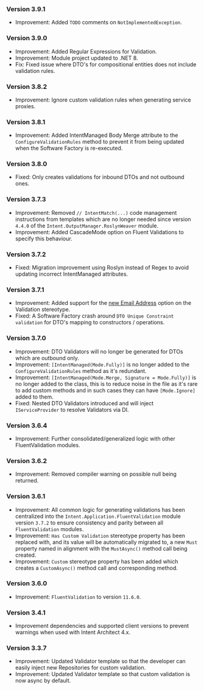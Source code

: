 ### Version 3.9.1

- Improvement: Added `TODO` comments on `NotImplementedException`.

### Version 3.9.0

- Improvement: Added Regular Expressions for Validation.
- Improvement: Module project updated to .NET 8.
- Fix: Fixed issue where DTO's for compositional entities does not include validation rules.

### Version 3.8.2

- Improvement: Ignore custom validation rules when generating service proxies.

### Version 3.8.1

- Improvement: Added IntentManaged Body Merge attribute to the `ConfigureValidationRules` method to prevent it from being updated when the Software Factory is re-executed.

### Version 3.8.0

- Fixed: Only creates validations for inbound DTOs and not outbound ones.

### Version 3.7.3

- Improvement: Removed `// IntentMatch(...)` code management instructions from templates which are no longer needed since version `4.4.0` of the `Intent.OutputManager.RoslynWeaver` module.
- Improvement: Added CascadeMode option on Fluent Validations to specify this behaviour.
 
### Version 3.7.2

- Fixed: Migration improvement using Roslyn instead of Regex to avoid updating incorrect IntentManaged attributes. 

### Version 3.7.1

- Improvement: Added support for the [new Email Address](https://github.com/IntentArchitect/Intent.Modules.NET/blob/development/Modules/Intent.Modules.Application.FluentValidation/release-notes.md#version-383) option on the Validation stereotype.
- Fixed: A Software Factory crash around `DTO Unique Constraint validation` for DTO's mapping to constructors / operations.

### Version 3.7.0

- Improvement: DTO Validators will no longer be generated for DTOs which are outbound only.
- Improvement: `[IntentManaged(Mode.Fully)]` is no longer added to the `ConfigureValidationRules` method as it's redundant.
- Improvement: `[IntentManaged(Mode.Merge, Signature = Mode.Fully)]` is no longer added to the class, this is to reduce noise in the file as it's rare to add custom methods and in such cases they can have `[Mode.Ignore]` added to them.
- Fixed: Nested DTO Validators introduced and will inject `IServiceProvider` to resolve Validators via DI.

### Version 3.6.4

- Improvement: Further consolidated/generalized logic with other FluentValidation modules.

### Version 3.6.2

- Improvement: Removed compiler warning on possible null being returned.

### Version 3.6.1

- Improvement: All common logic for generating validations has been centralized into the `Intent.Application.FluentValidation` module version `3.7.2` to ensure consistency and parity between all `FluentValidation` modules.
- Improvement: `Has Custom Validation` stereotype property has been replaced with, and its value will be automatically migrated to, a new `Must` property named in alignment with the `MustAsync()` method call being created.
- Improvement: `Custom` stereotype property has been added which creates a `CustomAsync()` method call and corresponding method.

### Version 3.6.0

- Improvement: `FluentValidation` to version `11.6.0`.

### Version 3.4.1

- Improvement dependencies and supported client versions to prevent warnings when used with Intent Architect 4.x.

### Version 3.3.7

- Improvement: Updated Validator template so that the developer can easily inject new Repositories for custom validation.
- Improvement: Updated Validator template so that custom validation is now async by default.